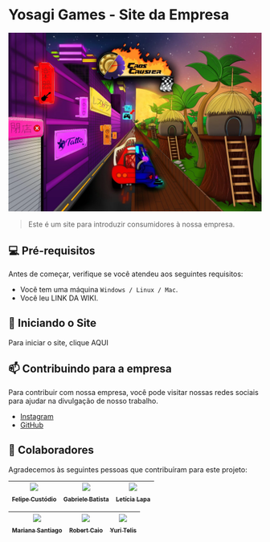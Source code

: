 # Yosagi Games - Site da Empresa


<img src="SiteEmpresa/Img/capa.png" alt="Capa">

> Este é um site para introduzir consumidores à nossa empresa.

## 💻 Pré-requisitos

Antes de começar, verifique se você atendeu aos seguintes requisitos:

- Você tem uma máquina `Windows / Linux / Mac`.
- Você leu LINK DA WIKI.

## 🚀 Iniciando o Site

Para iniciar o site, clique AQUI

## 📫 Contribuindo para a empresa

Para contribuir com nossa empresa, você pode visitar nossas redes sociais para ajudar na divulgação de nosso trabalho.
- [Instagram](https://www.instagram.com/yosagi.games/)
- [GitHub](https://github.com/YosagiGames)

## 🤝 Colaboradores

Agradecemos às seguintes pessoas que contribuíram para este projeto:

| [<img src="https://avatars.githubusercontent.com/u/127852282?v=4" width=115><br><sub>Felipe Custódio</sub>](https://github.com/FilipeCGEtec) | [<img src="https://avatars.githubusercontent.com/u/127897913?v=4" width=115><br><sub>Gabriele Batista</sub>](https://github.com/Gabriele-sousa) | [<img src="https://avatars.githubusercontent.com/u/128638269?s=400&u=7a7b5e528817cecb076a126a6345e7f9701aa536&v=4" width=115><br><sub>Letícia Lapa</sub>](https://github.com/LehLapa) |
| :---: | :---: | :---: 

| [<img src="https://avatars.githubusercontent.com/u/127640439?v=4" width=115><br><sub>Mariana Santiago</sub>](https://github.com/MariSantiago0) | [<img src="https://avatars.githubusercontent.com/u/127865166?v=4" width=115><br><sub>Robert Caio</sub>](https://github.com/Rob3rt2) | [<img src="https://avatars.githubusercontent.com/u/128494725?v=4" width=115><br><sub>Yuri Telis</sub>](https://github.com/yuritelis) |
| :---: | :---: | :---: 
